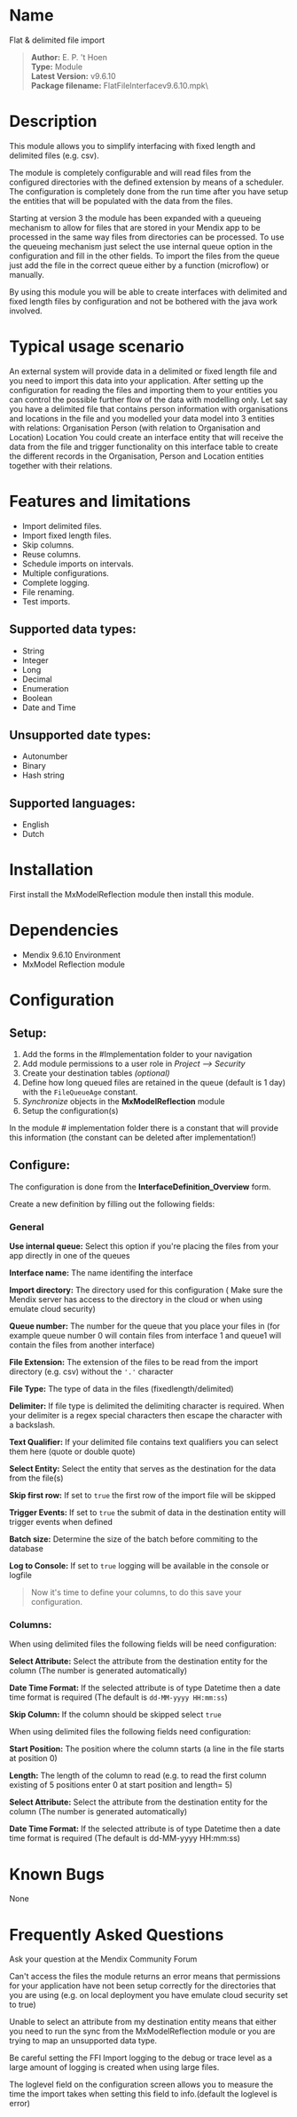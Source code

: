 # Name
Flat & delimited file import


> **Author:** E. P. 't Hoen\
**Type:** Module\
**Latest Version:** v9.6.10\
**Package filename:** FlatFileInterfacev9.6.10.mpk\


# Description
 
This module allows you to simplify interfacing with fixed length and delimited files (e.g. csv).

The module is completely configurable and will read files from the configured directories with the defined extension by means of a scheduler. The configuration is completely done from the run time after you have setup the entities that will be populated with the data from the files.

Starting at version 3 the module has been expanded with a queueing mechanism to allow for files that are stored in your Mendix app to be processed in the same way files from directories can be processed. To use the queueing mechanism just select the use internal queue option in the configuration and fill in the other fields. To import the files from the queue just add the file in the correct queue either by a function (microflow) or manually.

By using this module you will be able to create interfaces with delimited and fixed length files by configuration and not be bothered with the java work involved.

# Typical usage scenario
 
An external system will provide data in a delimited or fixed length file and you need to import this data into your application. After setting up the configuration for reading the files and importing them to your entities you can control the possible further flow of the data with modelling only.
Let say you have a delimited file that contains person information with organisations and locations in the file and you modelled your data model into 3 entities with relations: 
Organisation
Person (with relation to Organisation and Location)
Location
You could create an interface entity that will receive the data from the file and trigger functionality on this interface table to create the different records in the Organisation, Person and Location entities together with their relations.
 

# Features and limitations
 
- Import delimited files.
- Import fixed length files.
- Skip columns.
- Reuse columns.
- Schedule imports on intervals.
- Multiple configurations.
- Complete logging.
- File renaming.
- Test imports.

## Supported data types:
- String
- Integer
- Long
- Decimal
- Enumeration
- Boolean
- Date and Time
## Unsupported date types:
- Autonumber
- Binary
- Hash string

## Supported languages:
- English
- Dutch

# Installation

First install the MxModelReflection module then install this module.

# Dependencies

- Mendix 9.6.10 Environment
- MxModel Reflection module

# Configuration
## Setup:

1) Add the forms in the #Implementation folder to your navigation
2) Add module permissions to a user role in *Project --> Security*
3) Create your destination tables *(optional)*
4) Define how long queued files are retained in the queue (default is 1 day) with the `FileQueueAge` constant.
5) *Synchronize* objects in the **MxModelReflection** module
6) Setup the configuration(s)

In the module # implementation folder there is a constant that will provide this information (the constant can be deleted after implementation!)


## Configure:

The configuration is done from the **InterfaceDefinition_Overview** form.

Create a new definition by filling out the following fields:

### General

**Use internal queue:** Select this option if you're placing the files from your app directly in one of the queues

**Interface name:** The name identifing the interface

**Import directory:** The directory used for this configuration ( Make sure the Mendix server has access to the directory in the cloud or when using emulate cloud security)

**Queue number:** The number for the queue that you place your files in (for example queue number 0 will contain files from interface 1 and queue1 will contain the files from another interface)

**File Extension:** The extension of the files to be read from the import directory (e.g. csv) without the `'.'` character

**File Type:**  The type of data in the files (fixedlength/delimited)

**Delimiter:** If file type is delimited the delimiting character is required. When your delimiter is a regex special characters then escape the character with a backslash.

**Text Qualifier:** If your delimited file contains text qualifiers you can select them here (quote or double quote)

**Select Entity:** Select the entity that serves as the destination for the data from the file(s)

**Skip first row:** If set to `true` the first row of the import file will be skipped

**Trigger Events:** If set to `true` the submit of data in the destination entity will trigger events when defined

**Batch size:** Determine the size of the batch before commiting to the database

**Log to Console:** If set to `true` logging will be available in the console or logfile


> Now it's time to define your columns, to do this save your configuration.

### Columns:

When using delimited files the following fields will be need configuration:

**Select Attribute:**  Select the attribute from the destination entity for the column (The number is generated automatically)

**Date Time Format:** If the selected attribute is of type Datetime then a date time format is required (The default is `dd-MM-yyyy HH:mm:ss`)

**Skip Column:**  If the column should be skipped select `true`

When using delimited files the following fields need configuration:

**Start Position:** The position where the column starts (a line in the file starts at position 0)

**Length:** The length of the column to read (e.g. to read the first column existing of 5 positions enter 0 at start position and length= 5)

**Select Attribute:**   Select the attribute from the destination entity for the column  (The number is generated automatically)

**Date Time Format:**  If the selected attribute is of type Datetime then a date time format is required  (The default is dd-MM-yyyy HH:mm:ss)

 

# Known Bugs

None
 

# Frequently Asked Questions

Ask your question at the Mendix Community Forum

Can't access the files the module returns an error means that permissions for your application have not been setup correctly for the directories that you are using (e.g. on local deployment you have emulate cloud security set to true)

Unable to select an attribute from my destination entity means that either you need to run the sync from the MxModelReflection module or you are trying to map an unsupported data type.

Be careful setting the FFI Import logging to the debug or trace level as a large amount of logging is created when using large files.

The loglevel field on the configuration screen allows you to measure the time the import takes when setting this field to info.(default the loglevel is error)
